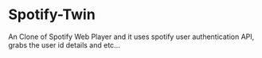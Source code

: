 # Spotify-Twin

An Clone of Spotify Web Player and it uses spotify user authentication API, grabs the user id details and etc...
